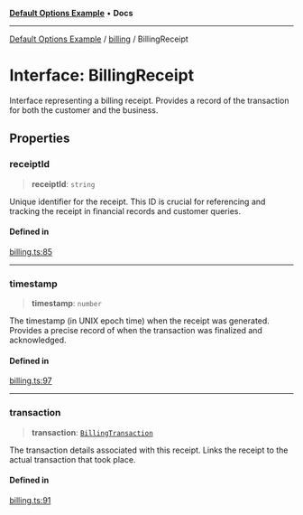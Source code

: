 [**Default Options Example**](../../README.md) • **Docs**

***

[Default Options Example](../../modules.md) / [billing](../README.md) / BillingReceipt

# Interface: BillingReceipt

Interface representing a billing receipt.
Provides a record of the transaction for both the customer and the business.

## Properties

### receiptId

> **receiptId**: `string`

Unique identifier for the receipt. This ID is crucial for referencing and tracking the receipt
in financial records and customer queries.

#### Defined in

[billing.ts:85](https://github.com/typedoc2md/dummy-typescript-api/blob/main/src/billing.ts#L85)

***

### timestamp

> **timestamp**: `number`

The timestamp (in UNIX epoch time) when the receipt was generated. Provides a precise record of when
the transaction was finalized and acknowledged.

#### Defined in

[billing.ts:97](https://github.com/typedoc2md/dummy-typescript-api/blob/main/src/billing.ts#L97)

***

### transaction

> **transaction**: [`BillingTransaction`](BillingTransaction.md)

The transaction details associated with this receipt. Links the receipt to the actual transaction
that took place.

#### Defined in

[billing.ts:91](https://github.com/typedoc2md/dummy-typescript-api/blob/main/src/billing.ts#L91)
